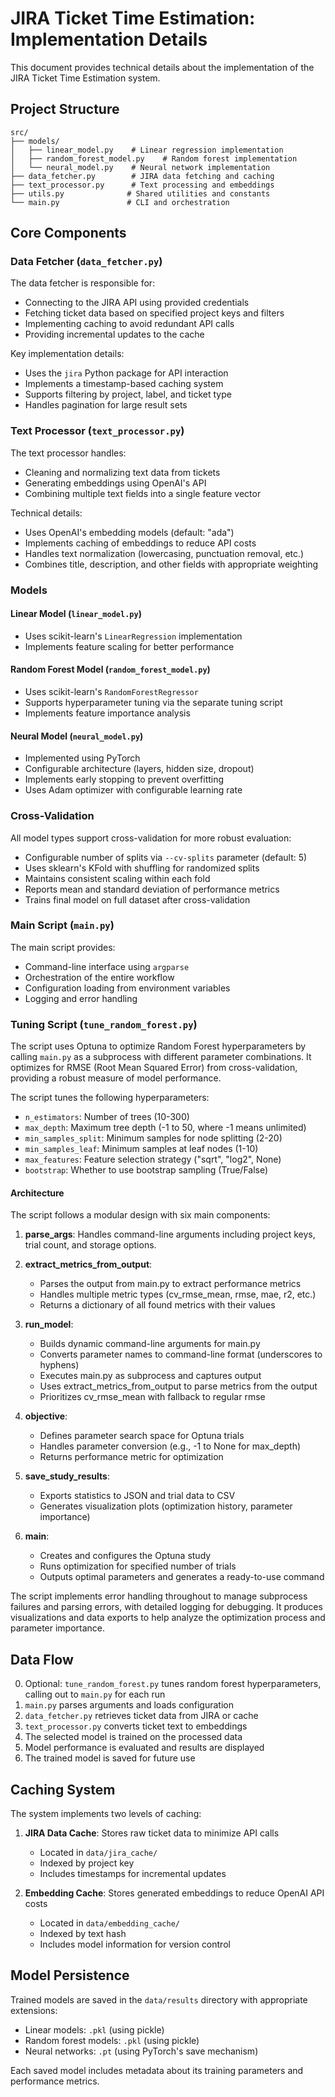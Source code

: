 # JIRA Ticket Time Estimation: Implementation Details

This document provides technical details about the implementation of the JIRA Ticket Time Estimation system.

## Project Structure

```
src/
├── models/
│   ├── linear_model.py    # Linear regression implementation
│   ├── random_forest_model.py    # Random forest implementation
│   └── neural_model.py    # Neural network implementation
├── data_fetcher.py        # JIRA data fetching and caching
├── text_processor.py      # Text processing and embeddings
├── utils.py              # Shared utilities and constants
└── main.py               # CLI and orchestration
```

## Core Components

### Data Fetcher (`data_fetcher.py`)

The data fetcher is responsible for:
- Connecting to the JIRA API using provided credentials
- Fetching ticket data based on specified project keys and filters
- Implementing caching to avoid redundant API calls
- Providing incremental updates to the cache

Key implementation details:
- Uses the `jira` Python package for API interaction
- Implements a timestamp-based caching system
- Supports filtering by project, label, and ticket type
- Handles pagination for large result sets

### Text Processor (`text_processor.py`)

The text processor handles:
- Cleaning and normalizing text data from tickets
- Generating embeddings using OpenAI's API
- Combining multiple text fields into a single feature vector

Technical details:
- Uses OpenAI's embedding models (default: "ada")
- Implements caching of embeddings to reduce API costs
- Handles text normalization (lowercasing, punctuation removal, etc.)
- Combines title, description, and other fields with appropriate weighting

### Models

#### Linear Model (`linear_model.py`)
- Uses scikit-learn's `LinearRegression` implementation
- Implements feature scaling for better performance

#### Random Forest Model (`random_forest_model.py`)
- Uses scikit-learn's `RandomForestRegressor`
- Supports hyperparameter tuning via the separate tuning script
- Implements feature importance analysis

#### Neural Model (`neural_model.py`)
- Implemented using PyTorch
- Configurable architecture (layers, hidden size, dropout)
- Implements early stopping to prevent overfitting
- Uses Adam optimizer with configurable learning rate

### Cross-Validation

All model types support cross-validation for more robust evaluation:
- Configurable number of splits via `--cv-splits` parameter (default: 5)
- Uses sklearn's KFold with shuffling for randomized splits
- Maintains consistent scaling within each fold
- Reports mean and standard deviation of performance metrics
- Trains final model on full dataset after cross-validation

### Main Script (`main.py`)

The main script provides:
- Command-line interface using `argparse`
- Orchestration of the entire workflow
- Configuration loading from environment variables
- Logging and error handling

### Tuning Script (`tune_random_forest.py`)

The script uses Optuna to optimize Random Forest hyperparameters by calling `main.py` as a subprocess with different parameter combinations. It optimizes for RMSE (Root Mean Squared Error) from cross-validation, providing a robust measure of model performance.

The script tunes the following hyperparameters:
- `n_estimators`: Number of trees (10-300)
- `max_depth`: Maximum tree depth (-1 to 50, where -1 means unlimited)
- `min_samples_split`: Minimum samples for node splitting (2-20)
- `min_samples_leaf`: Minimum samples at leaf nodes (1-10)
- `max_features`: Feature selection strategy ("sqrt", "log2", None)
- `bootstrap`: Whether to use bootstrap sampling (True/False)

#### Architecture

The script follows a modular design with six main components:

1. **parse_args**: Handles command-line arguments including project keys, trial count, and storage options.

2. **extract_metrics_from_output**:
   - Parses the output from main.py to extract performance metrics
   - Handles multiple metric types (cv_rmse_mean, rmse, mae, r2, etc.)
   - Returns a dictionary of all found metrics with their values

3. **run_model**:
   - Builds dynamic command-line arguments for main.py
   - Converts parameter names to command-line format (underscores to hyphens)
   - Executes main.py as subprocess and captures output
   - Uses extract_metrics_from_output to parse metrics from the output
   - Prioritizes cv_rmse_mean with fallback to regular rmse

4. **objective**:
   - Defines parameter search space for Optuna trials
   - Handles parameter conversion (e.g., -1 to None for max_depth)
   - Returns performance metric for optimization

5. **save_study_results**:
   - Exports statistics to JSON and trial data to CSV
   - Generates visualization plots (optimization history, parameter importance)

6. **main**:
   - Creates and configures the Optuna study
   - Runs optimization for specified number of trials
   - Outputs optimal parameters and generates a ready-to-use command

The script implements error handling throughout to manage subprocess failures and parsing errors, with detailed logging for debugging. It produces visualizations and data exports to help analyze the optimization process and parameter importance.

## Data Flow

0. Optional: `tune_random_forest.py` tunes random forest hyperparameters, calling out to `main.py` for each run
1. `main.py` parses arguments and loads configuration
2. `data_fetcher.py` retrieves ticket data from JIRA or cache
3. `text_processor.py` converts ticket text to embeddings
4. The selected model is trained on the processed data
5. Model performance is evaluated and results are displayed
6. The trained model is saved for future use

## Caching System

The system implements two levels of caching:
1. **JIRA Data Cache**: Stores raw ticket data to minimize API calls
   - Located in `data/jira_cache/`
   - Indexed by project key
   - Includes timestamps for incremental updates
   
2. **Embedding Cache**: Stores generated embeddings to reduce OpenAI API costs
   - Located in `data/embedding_cache/`
   - Indexed by text hash
   - Includes model information for version control

## Model Persistence

Trained models are saved in the `data/results` directory with appropriate extensions:
- Linear models: `.pkl` (using pickle)
- Random forest models: `.pkl` (using pickle)
- Neural networks: `.pt` (using PyTorch's save mechanism)

Each saved model includes metadata about its training parameters and performance metrics.
